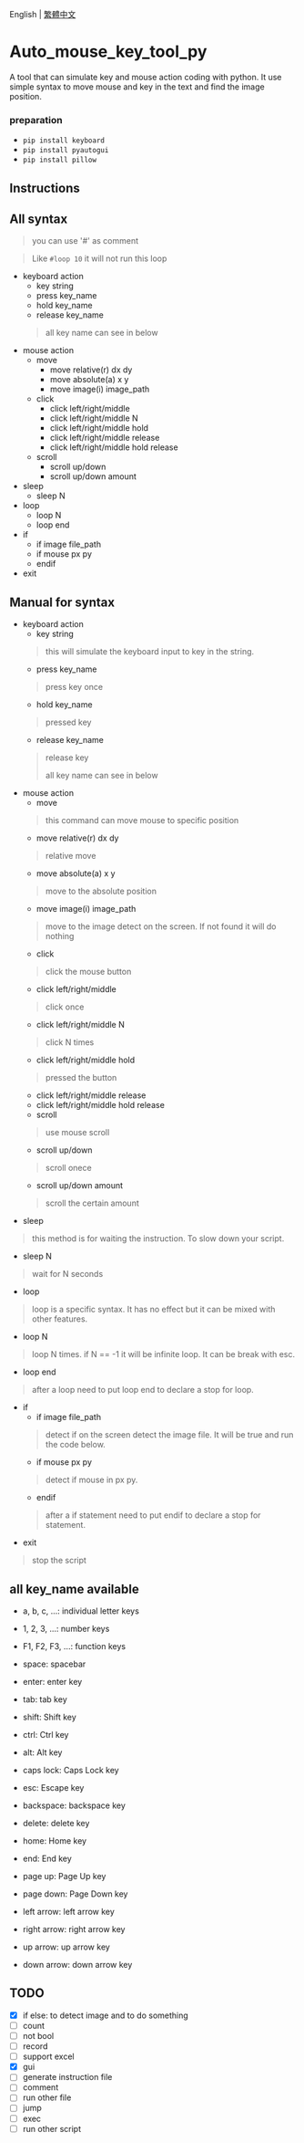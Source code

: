 English | [繁體中文](README_TCH.md)
# Auto_mouse_key_tool_py
A tool that can simulate key and mouse action coding with python. It use simple syntax to move mouse and key in the text and find the image position.

### preparation
* ```pip install keyboard```
* ```pip install pyautogui```
* ```pip install pillow```
## Instructions
## All syntax
> you can use '#' as comment

> Like ```#loop 10``` it will not run this loop
* keyboard action
  * key string
  * press key_name
  * hold key_name
  * release key_name
  > all key name can see in below
* mouse action
  * move
    * move relative(r) dx dy
    * move absolute(a) x y
    * move image(i) image_path
  * click
    * click left/right/middle
    * click left/right/middle N
    * click left/right/middle hold
    * click left/right/middle release
    * click left/right/middle hold release
  * scroll
    * scroll up/down
    * scroll up/down amount
* sleep
  * sleep N
* loop
  * loop N
  * loop end
* if
  * if image file_path
  * if mouse px py
  * endif
* exit

## Manual for syntax

* keyboard action
  * key string
  > this will simulate the keyboard input to key in the string.
  * press key_name
  > press key once
  * hold key_name
  > pressed key
  * release key_name
  > release key
  > 
  > all key name can see in below
* mouse action
  * move
  > this command can move mouse to specific position
    * move relative(r) dx dy
    > relative move
    * move absolute(a) x y
    > move to the absolute position
    * move image(i) image_path
    > move to the image detect on the screen. If not found it will do nothing
  * click
  > click the mouse button
    * click left/right/middle
    > click once
    * click left/right/middle N
    > click N times
    * click left/right/middle hold
    > pressed the button
    * click left/right/middle release
    * click left/right/middle hold release
  * scroll
  > use mouse scroll
    * scroll up/down
    > scroll onece
    * scroll up/down amount
    > scroll the certain amount
* sleep
> this method is for waiting the instruction. To slow down your script.
  * sleep N
  > wait for N seconds
* loop
> loop is a specific syntax. It has no effect but it can be mixed with other features.
  * loop N
  > loop N times. if N == -1 it will be infinite loop. It can be break with esc.
  * loop end
  > after a loop need to put loop end to declare a stop for loop.
* if
  * if image file_path
  > detect if on the screen detect the image file. It will be true and run the code below.
  * if mouse px py
  > detect if mouse in px py.
  * endif
  > after a if statement need to put endif to declare a stop for statement.
* exit
> stop the script

## all key_name available
* a, b, c, ...: individual letter keys

* 1, 2, 3, ...: number keys

* F1, F2, F3, ...: function keys

* space: spacebar

* enter: enter key

* tab: tab key

* shift: Shift key

* ctrl: Ctrl key

* alt: Alt key

* caps lock: Caps Lock key

* esc: Escape key

* backspace: backspace key

* delete: delete key

* home: Home key

* end: End key

* page up: Page Up key

* page down: Page Down key

* left arrow: left arrow key

* right arrow: right arrow key

* up arrow: up arrow key

* down arrow: down arrow key

## TODO
- [X] if else: to detect image and to do something
- [ ] count
- [ ] not bool
- [ ] record
- [ ] support excel
- [x] gui
- [ ] generate instruction file
- [ ] comment
- [ ] run other file
- [ ] jump
- [ ] exec
- [ ] run other script

